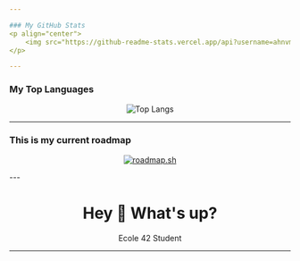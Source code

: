```yaml
---

### My GitHub Stats
<p align="center">
    <img src="https://github-readme-stats.vercel.app/api?username=ahnvm&show_icons=true&theme=transparent" alt="Anurag's GitHub stats" />
</p>

---
```


### My Top Languages
<p align="center">
    <img src="https://github-readme-stats.vercel.app/api/top-langs/?username=ahnvm&layout=compact&show_icons=true&theme=transparent" alt="Top Langs" />
</p>

---
### This is my current roadmap
<p align="center">
    <a href="https://roadmap.sh">
        <img src="https://roadmap.sh/card/tall/66d1cff9553501e3c329141b?variant=dark" alt="roadmap.sh" />
    </a>
</p>
---

<h1 align="center">Hey 👋 What's up?</h1>

<p align="center">Ecole 42 Student</p>

---

